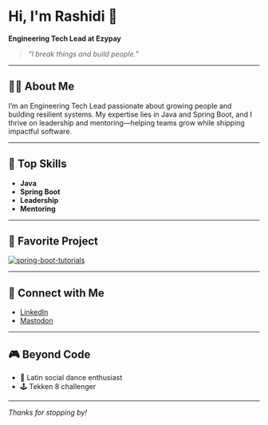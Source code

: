 # Hi, I'm Rashidi 👋

**Engineering Tech Lead at Ezypay**

> _“I break things and build people.”_

---

## 👨‍💻 About Me

I’m an Engineering Tech Lead passionate about growing people and building resilient systems. My expertise lies in Java and Spring Boot, and I thrive on leadership and mentoring—helping teams grow while shipping impactful software.

---

## 🚀 Top Skills

- **Java**
- **Spring Boot**
- **Leadership**
- **Mentoring**

---

## 🌟 Favorite Project

[![spring-boot-tutorials](https://github-readme-stats.vercel.app/api/pin/?username=rashidi&repo=spring-boot-tutorials)](https://github.com/rashidi/spring-boot-tutorials)

---

## 🔗 Connect with Me

- [LinkedIn](https://www.linkedin.com/in/rashidizin/)
- [Mastodon](https://universeodon.com/@rashidi)

---

## 🎮 Beyond Code

- 🕺 Latin social dance enthusiast
- 🕹️ Tekken 8 challenger

---

_Thanks for stopping by!_
